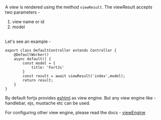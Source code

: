 
A view is rendered using the method `viewResult`. The viewResult accepts two parameters - 

1. view name or id
2. model

<br>
Let's see an example - 

```
export class DefaultController extends Controller {
    @DefaultWorker()
    async default() {
        const model = {
            title: 'FortJs'
        }
        const result = await viewResult('index',model);
        return result;
    }
}
```

By default fortjs provides [eshtml](https://github.com/ujjwalguptaofficial/eshtml) as view engine. But any view engine like - handlebar, ejs, mustache etc can be used.

For configuring other view engine, please read the docs - [viewEngine](view-engine)